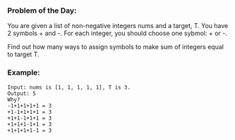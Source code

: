 ### Problem of the Day:
You are given a list of non-negative integers nums and a target, T. You have 2 symbols + and -. For each integer, you should choose one sybmol: + or -.

Find out how many ways to assign symbols to make sum of integers equal to target T.
### Example:
```shell script
Input: nums is [1, 1, 1, 1, 1], T is 3.
Output: 5
Why?
-1+1+1+1+1 = 3
+1-1+1+1+1 = 3
+1+1-1+1+1 = 3
+1+1+1-1+1 = 3
+1+1+1+1-1 = 3
```